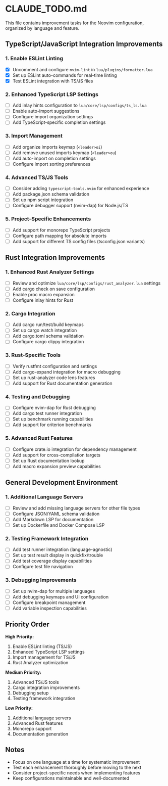 # CLAUDE_TODO.md

This file contains improvement tasks for the Neovim configuration, organized by language and feature.

## TypeScript/JavaScript Integration Improvements

### 1. Enable ESLint Linting

- [x] Uncomment and configure `nvim-lint` in `lua/plugins/formatter.lua`
- [x] Set up ESLint auto-commands for real-time linting
- [x] Test ESLint integration with TS/JS files

### 2. Enhanced TypeScript LSP Settings

- [ ] Add inlay hints configuration to `lua/core/lsp/configs/ts_ls.lua`
- [ ] Enable auto-import suggestions
- [ ] Configure import organization settings
- [ ] Add TypeScript-specific completion settings

### 3. Import Management

- [ ] Add organize imports keymap (`<leader>oi`)
- [ ] Add remove unused imports keymap (`<leader>ou`)
- [ ] Add auto-import on completion settings
- [ ] Configure import sorting preferences

### 4. Advanced TS/JS Tools

- [ ] Consider adding `typescript-tools.nvim` for enhanced experience
- [ ] Add package.json schema validation
- [ ] Set up npm script integration
- [ ] Configure debugger support (nvim-dap) for Node.js/TS

### 5. Project-Specific Enhancements

- [ ] Add support for monorepo TypeScript projects
- [ ] Configure path mapping for absolute imports
- [ ] Add support for different TS config files (tsconfig.json variants)

## Rust Integration Improvements

### 1. Enhanced Rust Analyzer Settings

- [ ] Review and optimize `lua/core/lsp/configs/rust_analyzer.lua` settings
- [ ] Add cargo check on save configuration
- [ ] Enable proc macro expansion
- [ ] Configure inlay hints for Rust

### 2. Cargo Integration

- [ ] Add cargo run/test/build keymaps
- [ ] Set up cargo watch integration
- [ ] Add cargo.toml schema validation
- [ ] Configure cargo clippy integration

### 3. Rust-Specific Tools

- [ ] Verify rustfmt configuration and settings
- [ ] Add cargo-expand integration for macro debugging
- [ ] Set up rust-analyzer code lens features
- [ ] Add support for Rust documentation generation

### 4. Testing and Debugging

- [ ] Configure nvim-dap for Rust debugging
- [ ] Add cargo test runner integration
- [ ] Set up benchmark running capabilities
- [ ] Add support for criterion benchmarks

### 5. Advanced Rust Features

- [ ] Configure crate.io integration for dependency management
- [ ] Add support for cross-compilation targets
- [ ] Set up Rust documentation lookup
- [ ] Add macro expansion preview capabilities

## General Development Environment

### 1. Additional Language Servers

- [ ] Review and add missing language servers for other file types
- [ ] Configure JSON/YAML schema validation
- [ ] Add Markdown LSP for documentation
- [ ] Set up Dockerfile and Docker Compose LSP

### 2. Testing Framework Integration

- [ ] Add test runner integration (language-agnostic)
- [ ] Set up test result display in quickfix/trouble
- [ ] Add test coverage display capabilities
- [ ] Configure test file navigation

### 3. Debugging Improvements

- [ ] Set up nvim-dap for multiple languages
- [ ] Add debugging keymaps and UI configuration
- [ ] Configure breakpoint management
- [ ] Add variable inspection capabilities

## Priority Order

**High Priority:**

1. Enable ESLint linting (TS/JS)
2. Enhanced TypeScript LSP settings
3. Import management for TS/JS
4. Rust Analyzer optimization

**Medium Priority:**

1. Advanced TS/JS tools
2. Cargo integration improvements
3. Debugging setup
4. Testing framework integration

**Low Priority:**

1. Additional language servers
2. Advanced Rust features
3. Monorepo support
4. Documentation generation

## Notes

- Focus on one language at a time for systematic improvement
- Test each enhancement thoroughly before moving to the next
- Consider project-specific needs when implementing features
- Keep configurations maintainable and well-documented

